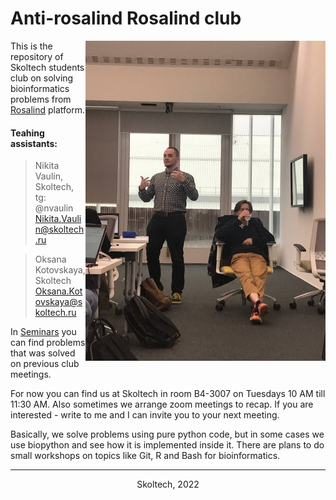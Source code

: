 

# Anti-rosalind Rosalind club

<a href="Here we are"><img src="/TAs.jpg" align="right" height="512" width="384" ></a>

This is the repository of Skoltech students club on solving bioinformatics problems from [Rosalind](https://rosalind.info/problems/locations/) platform.

#### Teahing assistants:

> Nikita Vaulin, Skoltech, tg: @nvaulin <br />
> Nikita.Vaulin@skoltech.ru

> Oksana Kotovskaya, Skoltech <br />
> Oksana.Kotovskaya@skoltech.ru

In [Seminars](https://github.com/ombystoma-young/rosalind-club/tree/main/Seminars) you can find problems that was solved on previous club meetings.  

For now you can find us at Skoltech in room B4-3007 on Tuesdays 10 AM till 11:30 AM. Also sometimes we arrange zoom meetings to recap. If you are interested - write to me and I can invite you to your next meeting. 

Basically, we solve problems using pure python code, but in some cases we use biopython and see how it is implemented inside it. There are plans to do small workshops on topics like Git, R and Bash for bioinformatics.

---
<div align="center">Skoltech, 2022</div>
